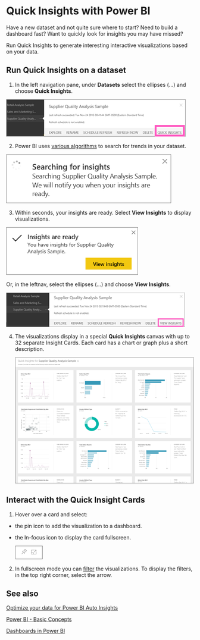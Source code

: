 ﻿<properties
   pageTitle="Quick Insights in Power BI"
   description="quick Insights with Power BI"
   services="powerbi"
   documentationCenter=""
   authors="mihart"
   manager="mblythe"
   editor=""
   tags=""/>

<tags
   ms.service="powerbi"
   ms.devlang="NA"
   ms.topic="article"
   ms.tgt_pltfrm="NA"
   ms.workload="powerbi"
   ms.date="11/23/2015"
   ms.author="mihart"/>


# Quick Insights with Power BI

Have a new dataset and not quite sure where to start?  Need to build a dashboard fast?  Want to quickly look for insights you may have missed?

Run Quick Insights to generate interesting interactive visualizations based on your data.  

## Run Quick Insights on a dataset

1. In the left navigation pane, under **Datasets** select the ellipses (...) and choose **Quick Insights**.

  ![](media/powerbi-service-auto-insights/PBI_AutoInsightsEllipsesl.png)

2. Power BI uses [various algorithms](powerbi-service-auto-insights-types.md) to search for trends in your dataset.  

  ![](media/powerbi-service-auto-insights/PBI_AutoInsightsSearching.png)

3. Within seconds, your insights are ready.  Select **View Insights** to display visualizations.

  ![](media/powerbi-service-auto-insights/PBI_AutoInsightSuccess.png)

  Or, in the leftnav, select the ellipses (...) and choose **View Insights**.

  ![](media/powerbi-service-auto-insights/PBI_AutoInsightsEllipsesView.png)

4. The visualizations display in a special **Quick Insights** canvas with up to 32 separate Insight Cards. Each card has a chart or graph plus a short description.

    ![](media/powerbi-service-auto-insights/PBI_AutoInsightsMore.png)

## Interact with the Quick Insight Cards

1. Hover over a card and select:
  - the pin icon to add the visualization to a dashboard.
  - the In-focus icon to display the card fullscreen.

    ![](media/powerbi-service-auto-insights/PBI_hover.png)

2. In fullscreen mode you can [filter](powerbi-service-interact-with-a-report-in-reading-view.md) the visualizations.  To display the filters, in the top right corner, select the arrow.


## See also

[Optimize your data for Power BI Auto Insights](powerbi-service-auto-insights-optimize)

[Power BI - Basic Concepts](powerbi-service-basic-concepts.md)

[Dashboards in Power BI](powerbi-service-dashboards.md)
